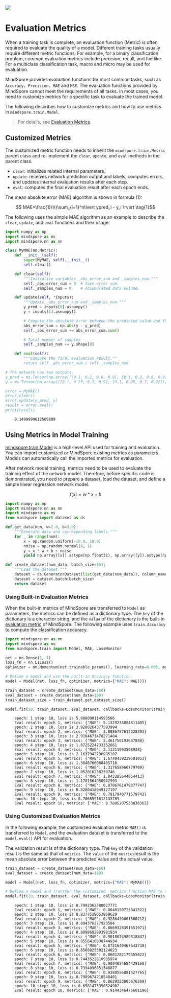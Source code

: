 <a href="https://gitee.com/mindspore/docs/blob/master/tutorials/source_en/advanced/model/metric.md" target="_blank"><img src="https://mindspore-website.obs.cn-north-4.myhuaweicloud.com/website-images/master/resource/_static/logo_source_en.png"></a>

# Evaluation Metrics

When a training task is complete, an evaluation function (Metric) is often required to evaluate the quality of a model. Different training tasks usually require different metric functions. For example, for a binary classification problem, common evaluation metrics include precision, recall, and the like. For a multiclass classification task, macro and micro may be used for evaluation.

MindSpore provides evaluation functions for most common tasks, such as `Accuracy`、`Precision`、`MAE` and `MSE`. The evaluation functions provided by MindSpore cannot meet the requirements of all tasks. In most cases, you need to customize metrics for a specific task to evaluate the trained model.

The following describes how to customize metrics and how to use metrics in `mindspore.train.Model`.

> For details, see [Evaluation Metrics](https://www.mindspore.cn/docs/en/master/api_python/mindspore.train.html#evaluation-metrics).

## Customized Metrics

The customized metric function needs to inherit the `mindspore.train.Metric` parent class and re-implement the `clear`, `update`, and `eval` methods in the parent class.

- `clear`: initializes related internal parameters.
- `update`: receives network prediction output and labels, computes errors, and updates internal evaluation results after each step.
- `eval`: computes the final evaluation result after each epoch ends.

The mean absolute error (MAE) algorithm is shown in formula (1):

$$ MAE=\frac{1}{n}\sum_{i=1}^n\lvert ypred_i - y_i \rvert \tag{1}$$

The following uses the simple MAE algorithm as an example to describe the `clear`, `update`, and `eval` functions and their usage.

```python
import numpy as np
import mindspore as ms
import mindspore.nn as nn

class MyMAE(nn.Metric):
    def __init__(self):
        super(MyMAE, self).__init__()
        self.clear()

    def clear(self):
        """Initialize variables _abs_error_sum and _samples_num."""
        self._abs_error_sum = 0  # Save error sum.
        self._samples_num = 0    # Accumulated data volume.

    def update(self, *inputs):
        """Update _abs_error_sum and _samples_num."""
        y_pred = inputs[0].asnumpy()
        y = inputs[1].asnumpy()

        # Compute the absolute error between the predicted value and the actual value.
        abs_error_sum = np.abs(y - y_pred)
        self._abs_error_sum += abs_error_sum.sum()

        # Total number of samples
        self._samples_num += y.shape[0]

    def eval(self):
        """Compute the final evaluation result.""
        return self._abs_error_sum / self._samples_num

# The network has two outputs.
y_pred = ms.Tensor(np.array([[0.1, 0.2, 0.6, 0.9], [0.1, 0.2, 0.6, 0.9]]), ms.float32)
y = ms.Tensor(np.array([[0.1, 0.25, 0.7, 0.9], [0.1, 0.25, 0.7, 0.9]]), ms.float32)

error = MyMAE()
error.clear()
error.update(y_pred, y)
result = error.eval()
print(result)
```

```text
    0.1499999612569809
```

## Using Metrics in Model Training

[mindspore.train.Model](https://www.mindspore.cn/docs/en/master/api_python/train/mindspore.train.Model.html#mindspore.train.Model) is a high-level API used for training and evaluation. You can import customized or MindSpore existing metrics as parameters. Models can automatically call the imported metrics for evaluation.

After network model training, metrics need to be used to evaluate the training effect of the network model. Therefore, before specific code is demonstrated, you need to prepare a dataset, load the dataset, and define a simple linear regression network model.

$$f(x)=w*x+b \tag{2}$$

```python
import numpy as np
import mindspore.nn as nn
import mindspore as ms
from mindspore import dataset as ds

def get_data(num, w=2.0, b=3.0):
    """Generate data and corresponding labels."""
    for _ in range(num):
        x = np.random.uniform(-10.0, 10.0)
        noise = np.random.normal(0, 1)
        y = x * w + b + noise
        yield np.array([x]).astype(np.float32), np.array([y]).astype(np.float32)

def create_dataset(num_data, batch_size=16):
    """Load the dataset."""
    dataset = ds.GeneratorDataset(list(get_data(num_data)), column_names=['data', 'label'])
    dataset = dataset.batch(batch_size)
    return dataset
```

### Using Built-in Evaluation Metrics

When the built-in metrics of MindSpore are transferred to `Model` as parameters, the metrics can be defined as a dictionary type. The `key` of the dictionary is a character string, and the `value` of the dictionary is the built-in [evaluation metric](https://www.mindspore.cn/docs/en/master/api_python/mindspore.train.html#evaluation-metrics) of MindSpore. The following example uses `train.Accuracy` to compute the classification accuracy.

```python
import mindspore.nn as nn
import mindspore as ms
from mindspore.train import Model, MAE, LossMonitor

net = nn.Dense(1, 1)
loss_fn = nn.L1Loss()
optimizer = nn.Momentum(net.trainable_params(), learning_rate=0.005, momentum=0.9)

# Define a model and use the built-in Accuracy function.
model = Model(net, loss_fn, optimizer, metrics={"MAE": MAE()})

train_dataset = create_dataset(num_data=160)
eval_dataset = create_dataset(num_data=160)
train_dataset_size = train_dataset.get_dataset_size()

model.fit(10, train_dataset, eval_dataset, callbacks=LossMonitor(train_dataset_size))
```

```text
    epoch: 1 step: 10, loss is 5.908090114593506
    Eval result: epoch 1, metrics: {'MAE': 5.1329233884811405}
    epoch: 2 step: 10, loss is 3.9280264377593994
    Eval result: epoch 2, metrics: {'MAE': 3.0886757612228393}
    epoch: 3 step: 10, loss is 2.9104671478271484
    Eval result: epoch 3, metrics: {'MAE': 2.461756193637848}
    epoch: 4 step: 10, loss is 1.8725224733352661
    Eval result: epoch 4, metrics: {'MAE': 2.11311993598938}
    epoch: 5 step: 10, loss is 2.1637942790985107
    Eval result: epoch 5, metrics: {'MAE': 1.6749439239501953}
    epoch: 6 step: 10, loss is 1.3848766088485718
    Eval result: epoch 6, metrics: {'MAE': 1.317658966779709}
    epoch: 7 step: 10, loss is 1.052016258239746
    Eval result: epoch 7, metrics: {'MAE': 1.043285644054413}
    epoch: 8 step: 10, loss is 1.1781564950942993
    Eval result: epoch 8, metrics: {'MAE': 0.8706761479377747}
    epoch: 9 step: 10, loss is 0.8200418949127197
    Eval result: epoch 9, metrics: {'MAE': 0.7817940771579742}
    epoch: 10 step: 10, loss is 0.7065591812133789
    Eval result: epoch 10, metrics: {'MAE': 0.7885207533836365}
```

### Using Customized Evaluation Metrics

In the following example, the customized evaluation metric `MAE()` is transferred to `Model`, and the evaluation dataset is transferred to the `model.eval()` API for evaluation.

The validation result is of the dictionary type. The `key` of the validation result is the same as that of `metrics`. The `value` of the `metrics`result is the mean absolute error between the predicted value and the actual value.

```python
train_dataset = create_dataset(num_data=160)
eval_dataset = create_dataset(num_data=160)

model = Model(net, loss_fn, optimizer, metrics={"MAE": MyMAE()})

# Define a model and transfer the customized  metrics function MAE to the model.
model.fit(10, train_dataset, eval_dataset, callbacks=LossMonitor(train_dataset_size))
```

```text
    epoch: 1 step: 10, loss is 0.7992362380027771
    Eval result: epoch 1, metrics: {'MAE': 0.8640150725841522}
    epoch: 2 step: 10, loss is 0.8377518653869629
    Eval result: epoch 2, metrics: {'MAE': 0.9286439001560212}
    epoch: 3 step: 10, loss is 0.894376277923584
    Eval result: epoch 3, metrics: {'MAE': 0.8669328391551971}
    epoch: 4 step: 10, loss is 0.8098692893981934
    Eval result: epoch 4, metrics: {'MAE': 0.9018074989318847}
    epoch: 5 step: 10, loss is 0.8556416630744934
    Eval result: epoch 5, metrics: {'MAE': 0.8721640467643738}
    epoch: 6 step: 10, loss is 0.8508825302124023
    Eval result: epoch 6, metrics: {'MAE': 0.8601282179355622}
    epoch: 7 step: 10, loss is 0.7443522810935974
    Eval result: epoch 7, metrics: {'MAE': 0.9004024684429168}
    epoch: 8 step: 10, loss is 0.7394096851348877
    Eval result: epoch 8, metrics: {'MAE': 0.9380556881427765}
    epoch: 9 step: 10, loss is 0.7989674210548401
    Eval result: epoch 9, metrics: {'MAE': 0.8629323005676269}
    epoch: 10 step: 10, loss is 0.6581473350524902
    Eval result: epoch 10, metrics: {'MAE': 0.9144346475601196}
```
